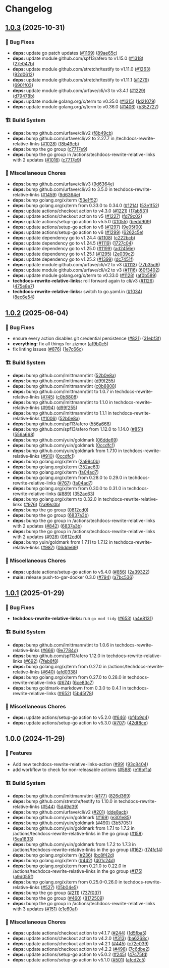 # Changelog

## [1.0.3](https://github.com/grafana/shared-workflows/compare/techdocs-rewrite-relative-links/v1.0.2...techdocs-rewrite-relative-links/v1.0.3) (2025-10-31)


### 🐛 Bug Fixes

* **deps:** update go patch updates ([#1169](https://github.com/grafana/shared-workflows/issues/1169)) ([89ae65c](https://github.com/grafana/shared-workflows/commit/89ae65c957ef293342ebd9e42532a6a8067b9f21))
* **deps:** update module github.com/spf13/afero to v1.15.0 ([#1318](https://github.com/grafana/shared-workflows/issues/1318)) ([27e047b](https://github.com/grafana/shared-workflows/commit/27e047bd4726b97a1a5fd7c82dae049d47a4b331))
* **deps:** update module github.com/stretchr/testify to v1.11.0 ([#1263](https://github.com/grafana/shared-workflows/issues/1263)) ([92d0612](https://github.com/grafana/shared-workflows/commit/92d06123e73d57688a53671d0239197efb06cc60))
* **deps:** update module github.com/stretchr/testify to v1.11.1 ([#1279](https://github.com/grafana/shared-workflows/issues/1279)) ([6901f03](https://github.com/grafana/shared-workflows/commit/6901f036a3aa16cfaaba7020f3515c31eaa2f999))
* **deps:** update module github.com/urfave/cli/v3 to v3.4.1 ([#1229](https://github.com/grafana/shared-workflows/issues/1229)) ([d79478b](https://github.com/grafana/shared-workflows/commit/d79478b279700e6ab5af810a14cc86b0a7bed598))
* **deps:** update module golang.org/x/term to v0.35.0 ([#1315](https://github.com/grafana/shared-workflows/issues/1315)) ([1d21079](https://github.com/grafana/shared-workflows/commit/1d2107999865cd5fd0962e1622d323dc7748bc30))
* **deps:** update module golang.org/x/term to v0.36.0 ([#1406](https://github.com/grafana/shared-workflows/issues/1406)) ([b352727](https://github.com/grafana/shared-workflows/commit/b3527272a14bf8e321593849c836fa72e1f95b08))


### 🏗️ Build System

* **deps:** bump github.com/urfave/cli/v2 ([f8b49cb](https://github.com/grafana/shared-workflows/commit/f8b49cb362d4dbedf4537ee64f758e15b0edbc36))
* **deps:** bump github.com/urfave/cli/v2 to 2.27.7 in /techdocs-rewrite-relative-links ([#1028](https://github.com/grafana/shared-workflows/issues/1028)) ([f8b49cb](https://github.com/grafana/shared-workflows/commit/f8b49cb362d4dbedf4537ee64f758e15b0edbc36))
* **deps:** bump the go group ([c7717e9](https://github.com/grafana/shared-workflows/commit/c7717e97859bfea4ba90539d59575dd8452cccf8))
* **deps:** bump the go group in /actions/techdocs-rewrite-relative-links with 2 updates ([#1016](https://github.com/grafana/shared-workflows/issues/1016)) ([c7717e9](https://github.com/grafana/shared-workflows/commit/c7717e97859bfea4ba90539d59575dd8452cccf8))


### 🔧 Miscellaneous Chores

* **deps:** bump github.com/urfave/cli/v3 ([9d6364e](https://github.com/grafana/shared-workflows/commit/9d6364ec59b1d03bc29f39873ec61e1d6c990649))
* **deps:** bump github.com/urfave/cli/v3 to 3.5.0 in techdocs-rewrite-relative-links ([#1459](https://github.com/grafana/shared-workflows/issues/1459)) ([9d6364e](https://github.com/grafana/shared-workflows/commit/9d6364ec59b1d03bc29f39873ec61e1d6c990649))
* **deps:** bump golang.org/x/term ([53e1f52](https://github.com/grafana/shared-workflows/commit/53e1f52b9ba967811e613ff2775204311dad23d6))
* **deps:** bump golang.org/x/term from 0.33.0 to 0.34.0 ([#1214](https://github.com/grafana/shared-workflows/issues/1214)) ([53e1f52](https://github.com/grafana/shared-workflows/commit/53e1f52b9ba967811e613ff2775204311dad23d6))
* **deps:** update actions/checkout action to v4.3.0 ([#1221](https://github.com/grafana/shared-workflows/issues/1221)) ([17ab531](https://github.com/grafana/shared-workflows/commit/17ab531bf2c16c79af38988e7caf7a3d8a37634b))
* **deps:** update actions/checkout action to v5 ([#1227](https://github.com/grafana/shared-workflows/issues/1227)) ([fd79c02](https://github.com/grafana/shared-workflows/commit/fd79c02730e0629f728e2f5c3d614545269208a9))
* **deps:** update actions/setup-go action to v5.5.0 ([#1055](https://github.com/grafana/shared-workflows/issues/1055)) ([bedd909](https://github.com/grafana/shared-workflows/commit/bedd909cfbd5a0d1df440552f0eb6891e7371509))
* **deps:** update actions/setup-go action to v6 ([#1297](https://github.com/grafana/shared-workflows/issues/1297)) ([9e05f00](https://github.com/grafana/shared-workflows/commit/9e05f0033a0bfa5582aa8f31842ad7eb49a376da))
* **deps:** update actions/setup-go action to v6 ([#1299](https://github.com/grafana/shared-workflows/issues/1299)) ([6262c5e](https://github.com/grafana/shared-workflows/commit/6262c5e47024d01fd9a114356509ceb9872072b4))
* **deps:** update dependency go to v1.24.4 ([#1108](https://github.com/grafana/shared-workflows/issues/1108)) ([c222bcb](https://github.com/grafana/shared-workflows/commit/c222bcb2c642c4301d0de750ec3cae56abed3ac4))
* **deps:** update dependency go to v1.24.5 ([#1119](https://github.com/grafana/shared-workflows/issues/1119)) ([1727c04](https://github.com/grafana/shared-workflows/commit/1727c049c6d0c0c2b8665880be9e2a0fe411c043))
* **deps:** update dependency go to v1.25.0 ([#1199](https://github.com/grafana/shared-workflows/issues/1199)) ([ad2456e](https://github.com/grafana/shared-workflows/commit/ad2456e023074d5b3f461b84d37ef07aa0b95537))
* **deps:** update dependency go to v1.25.1 ([#1295](https://github.com/grafana/shared-workflows/issues/1295)) ([2e039c2](https://github.com/grafana/shared-workflows/commit/2e039c2f95acc03e2d354b9d38745e35b14291bd))
* **deps:** update dependency go to v1.25.2 ([#1399](https://github.com/grafana/shared-workflows/issues/1399)) ([dc7451f](https://github.com/grafana/shared-workflows/commit/dc7451f3f097b865171879f810d35d8a86de1f15))
* **deps:** update module github.com/urfave/cli/v2 to v3 ([#1113](https://github.com/grafana/shared-workflows/issues/1113)) ([77b35d6](https://github.com/grafana/shared-workflows/commit/77b35d6684b57abbd23dd0521518a11c024eb237))
* **deps:** update module github.com/urfave/cli/v2 to v3 ([#1116](https://github.com/grafana/shared-workflows/issues/1116)) ([60f3402](https://github.com/grafana/shared-workflows/commit/60f340234824bbe468556cd2291876a509f05a48))
* **deps:** update module golang.org/x/term to v0.33.0 ([#1128](https://github.com/grafana/shared-workflows/issues/1128)) ([af0b589](https://github.com/grafana/shared-workflows/commit/af0b5894104c3f7d937a51d2086050beb1929c5a))
* **techdocs-rewrite-relative-links:** roll forward again to cli/v3 ([#1126](https://github.com/grafana/shared-workflows/issues/1126)) ([475e8e7](https://github.com/grafana/shared-workflows/commit/475e8e778c0034970a15c46f64ec90d7f945b1cd))
* **techdocs-rewrite-relative-links:** switch to go.yaml.in ([#1034](https://github.com/grafana/shared-workflows/issues/1034)) ([8ec6e54](https://github.com/grafana/shared-workflows/commit/8ec6e54906ba35ade843244964ce7de9226c70a5))

## [1.0.2](https://github.com/grafana/shared-workflows/compare/techdocs-rewrite-relative-links-v1.0.1...techdocs-rewrite-relative-links/v1.0.2) (2025-06-04)


### 🐛 Bug Fixes

* ensure every action disables git credential persistence ([#821](https://github.com/grafana/shared-workflows/issues/821)) ([31ebf3f](https://github.com/grafana/shared-workflows/commit/31ebf3f8e5d0f8709e6ec4ef73b39dd2bd08f959))
* **everything:** fix all things for zizmor ([af9b0c5](https://github.com/grafana/shared-workflows/commit/af9b0c52635d39023136fb9312a354f91d9b2bfd))
* fix linting issues ([#876](https://github.com/grafana/shared-workflows/issues/876)) ([1e7c66c](https://github.com/grafana/shared-workflows/commit/1e7c66cde9d0949c49fb319bc3cea5c2aa7cfb45))


### 🏗️ Build System

* **deps:** bump github.com/lmittmann/tint ([52b0e8a](https://github.com/grafana/shared-workflows/commit/52b0e8aa0e2017875582bf17db424e2d53dfa69d))
* **deps:** bump github.com/lmittmann/tint ([d99f255](https://github.com/grafana/shared-workflows/commit/d99f255cbe8c0b21503716fbcf2f6b79824fa62f))
* **deps:** bump github.com/lmittmann/tint ([c0b8808](https://github.com/grafana/shared-workflows/commit/c0b8808645927e0cac30b99b8d158883c0bac9e1))
* **deps:** bump github.com/lmittmann/tint to 1.0.7 in techdocs-rewrite-relative-links ([#745](https://github.com/grafana/shared-workflows/issues/745)) ([c0b8808](https://github.com/grafana/shared-workflows/commit/c0b8808645927e0cac30b99b8d158883c0bac9e1))
* **deps:** bump github.com/lmittmann/tint to 1.1.0 in techdocs-rewrite-relative-links ([#994](https://github.com/grafana/shared-workflows/issues/994)) ([d99f255](https://github.com/grafana/shared-workflows/commit/d99f255cbe8c0b21503716fbcf2f6b79824fa62f))
* **deps:** bump github.com/lmittmann/tint to 1.1.1 in techdocs-rewrite-relative-links ([#1006](https://github.com/grafana/shared-workflows/issues/1006)) ([52b0e8a](https://github.com/grafana/shared-workflows/commit/52b0e8aa0e2017875582bf17db424e2d53dfa69d))
* **deps:** bump github.com/spf13/afero ([556a668](https://github.com/grafana/shared-workflows/commit/556a6680c0417f5cdf8c29037d09c2984d2fc4ca))
* **deps:** bump github.com/spf13/afero from 1.12.0 to 1.14.0 ([#851](https://github.com/grafana/shared-workflows/issues/851)) ([556a668](https://github.com/grafana/shared-workflows/commit/556a6680c0417f5cdf8c29037d09c2984d2fc4ca))
* **deps:** bump github.com/yuin/goldmark ([06dde69](https://github.com/grafana/shared-workflows/commit/06dde6927c0c1a5c8136f46f982628d4414e7f00))
* **deps:** bump github.com/yuin/goldmark ([0ccdfc1](https://github.com/grafana/shared-workflows/commit/0ccdfc1fffd6dfbb9bd7ea10d0b96793cef3d36a))
* **deps:** bump github.com/yuin/goldmark from 1.7.10 in techdocs-rewrite-relative-links ([#910](https://github.com/grafana/shared-workflows/issues/910)) ([0ccdfc1](https://github.com/grafana/shared-workflows/commit/0ccdfc1fffd6dfbb9bd7ea10d0b96793cef3d36a))
* **deps:** bump golang.org/x/term ([2a99c0b](https://github.com/grafana/shared-workflows/commit/2a99c0b48edbe79f98fc9e90a5719cbc5ec36989))
* **deps:** bump golang.org/x/term ([352ac63](https://github.com/grafana/shared-workflows/commit/352ac63337021910bff758a3aba210db5d3e31aa))
* **deps:** bump golang.org/x/term ([fa04ad7](https://github.com/grafana/shared-workflows/commit/fa04ad7b8f4a44f7b541aaaf40d38f197bea6a64))
* **deps:** bump golang.org/x/term from 0.28.0 to 0.29.0 in techdocs-rewrite-relative-links ([#767](https://github.com/grafana/shared-workflows/issues/767)) ([fa04ad7](https://github.com/grafana/shared-workflows/commit/fa04ad7b8f4a44f7b541aaaf40d38f197bea6a64))
* **deps:** bump golang.org/x/term from 0.30.0 to 0.31.0 in techdocs-rewrite-relative-links ([#889](https://github.com/grafana/shared-workflows/issues/889)) ([352ac63](https://github.com/grafana/shared-workflows/commit/352ac63337021910bff758a3aba210db5d3e31aa))
* **deps:** bump golang.org/x/term to 0.32.0 in techdocs-rewrite-relative-links ([#976](https://github.com/grafana/shared-workflows/issues/976)) ([2a99c0b](https://github.com/grafana/shared-workflows/commit/2a99c0b48edbe79f98fc9e90a5719cbc5ec36989))
* **deps:** bump the go group ([0812cd0](https://github.com/grafana/shared-workflows/commit/0812cd018b3ecc7b4d912bc68106a0febe0b8eeb))
* **deps:** bump the go group ([6837a3b](https://github.com/grafana/shared-workflows/commit/6837a3bd4a49e1fa5e4da9b061fd5e94087bcdac))
* **deps:** bump the go group in /actions/techdocs-rewrite-relative-links with 2 updates ([#842](https://github.com/grafana/shared-workflows/issues/842)) ([6837a3b](https://github.com/grafana/shared-workflows/commit/6837a3bd4a49e1fa5e4da9b061fd5e94087bcdac))
* **deps:** bump the go group in /actions/techdocs-rewrite-relative-links with 2 updates ([#928](https://github.com/grafana/shared-workflows/issues/928)) ([0812cd0](https://github.com/grafana/shared-workflows/commit/0812cd018b3ecc7b4d912bc68106a0febe0b8eeb))
* **deps:** bump yuin/goldmark from 1.7.11 to 1.7.12 in techdocs-rewrite-relative-links ([#987](https://github.com/grafana/shared-workflows/issues/987)) ([06dde69](https://github.com/grafana/shared-workflows/commit/06dde6927c0c1a5c8136f46f982628d4414e7f00))


### 🔧 Miscellaneous Chores

* **deps:** update actions/setup-go action to v5.4.0 ([#856](https://github.com/grafana/shared-workflows/issues/856)) ([2a39322](https://github.com/grafana/shared-workflows/commit/2a39322a1f089f759684c4a4fa1a8219a77d6494))
* **main:** release push-to-gar-docker 0.3.0 ([#794](https://github.com/grafana/shared-workflows/issues/794)) ([a7bc536](https://github.com/grafana/shared-workflows/commit/a7bc5367c4a91c389526d58839d8f6224dba4dcc))

## [1.0.1](https://github.com/grafana/shared-workflows/compare/techdocs-rewrite-relative-links-v1.0.0...techdocs-rewrite-relative-links-v1.0.1) (2025-01-29)


### 🐛 Bug Fixes

* **techdocs-rewrite-relative-links:** run `go mod tidy` ([#653](https://github.com/grafana/shared-workflows/issues/653)) ([a4e8131](https://github.com/grafana/shared-workflows/commit/a4e8131f2eb342771e1c5564fd934444767c04b0))


### 🏗️ Build System

* **deps:** bump github.com/lmittmann/tint to 1.0.6 in techdocs-rewrite-relative-links ([#666](https://github.com/grafana/shared-workflows/issues/666)) ([9e7784d](https://github.com/grafana/shared-workflows/commit/9e7784dfb059f9d0fad48bb206e3431410611386))
* **deps:** bump github.com/spf13/afero 1.12.0 in techdocs-rewrite-relative-links ([#692](https://github.com/grafana/shared-workflows/issues/692)) ([7feb8f8](https://github.com/grafana/shared-workflows/commit/7feb8f8d1f37971a6beaa099429a5ed515978124))
* **deps:** bump golang.org/x/term from 0.27.0 in /actions/techdocs-rewrite-relative-links ([#640](https://github.com/grafana/shared-workflows/issues/640)) ([afd0338](https://github.com/grafana/shared-workflows/commit/afd0338e2d7a8786b0365156450f3e02d5bf8af8))
* **deps:** bump golang.org/x/term from 0.27.0 to 0.28.0 in techdocs-rewrite-relative-links ([#674](https://github.com/grafana/shared-workflows/issues/674)) ([6ce83c7](https://github.com/grafana/shared-workflows/commit/6ce83c79478658ca7e65a1c6be3d4ab4d003483e))
* **deps:** bump goldmark-markdown from 0.3.0 to 0.4.1 in techdocs-rewrite-relative-links ([#652](https://github.com/grafana/shared-workflows/issues/652)) ([5b45f78](https://github.com/grafana/shared-workflows/commit/5b45f78444eda7dd8b4e08d99bc91e55aa3cb007))


### 🔧 Miscellaneous Chores

* **deps:** update actions/setup-go action to v5.2.0 ([#646](https://github.com/grafana/shared-workflows/issues/646)) ([bf4b9d4](https://github.com/grafana/shared-workflows/commit/bf4b9d4275d219cda56ae308981df427575b880e))
* **deps:** update actions/setup-go action to v5.3.0 ([#707](https://github.com/grafana/shared-workflows/issues/707)) ([42df8ce](https://github.com/grafana/shared-workflows/commit/42df8cefcbb9c0a25cf060c7566c96eab5d5de69))

## 1.0.0 (2024-11-29)


### 🎉 Features

* Add new techdocs-rewrite-relative-links-action ([#99](https://github.com/grafana/shared-workflows/issues/99)) ([93c8404](https://github.com/grafana/shared-workflows/commit/93c84040a318ceb535ed130b9b75c76eb68b0a06))
* add workflow to check for non-releasable actions ([#588](https://github.com/grafana/shared-workflows/issues/588)) ([e16bf1a](https://github.com/grafana/shared-workflows/commit/e16bf1ac180d7b6c9c13a6e556b24e0f7dc0d57c))


### 🏗️ Build System

* **deps:** bump github.com/lmittmann/tint ([#177](https://github.com/grafana/shared-workflows/issues/177)) ([826d369](https://github.com/grafana/shared-workflows/commit/826d3691f064335999aef6ef23ffc6538e147376))
* **deps:** bump github.com/stretchr/testify to 1.10.0 in techdocs-rewrite-relative-links ([#544](https://github.com/grafana/shared-workflows/issues/544)) ([5d49d39](https://github.com/grafana/shared-workflows/commit/5d49d39babf8ae91ba280ccef533c31e1946c699))
* **deps:** bump github.com/urfave/cli/v2 ([#201](https://github.com/grafana/shared-workflows/issues/201)) ([dde8acb](https://github.com/grafana/shared-workflows/commit/dde8acb54da60098e920bd9442c7e139667a3a28))
* **deps:** bump github.com/yuin/goldmark ([#169](https://github.com/grafana/shared-workflows/issues/169)) ([e301e85](https://github.com/grafana/shared-workflows/commit/e301e85d119a27052ec81ee08e7534ebd5399419))
* **deps:** bump github.com/yuin/goldmark ([#490](https://github.com/grafana/shared-workflows/issues/490)) ([3b57051](https://github.com/grafana/shared-workflows/commit/3b5705198b2065f0f3770d1dc0897100dd542279))
* **deps:** bump github.com/yuin/goldmark from 1.7.1 to 1.7.2 in /actions/techdocs-rewrite-relative-links in the go group ([#158](https://github.com/grafana/shared-workflows/issues/158)) ([5ea1833](https://github.com/grafana/shared-workflows/commit/5ea18334f9d4802d225a8f166b32420ce718c312))
* **deps:** bump github.com/yuin/goldmark from 1.7.2 to 1.7.3 in /actions/techdocs-rewrite-relative-links in the go group ([#162](https://github.com/grafana/shared-workflows/issues/162)) ([f74fc14](https://github.com/grafana/shared-workflows/commit/f74fc14c6814279a125394bd334e8b9136eef32a))
* **deps:** bump golang.org/x/term ([#236](https://github.com/grafana/shared-workflows/issues/236)) ([bc8f42d](https://github.com/grafana/shared-workflows/commit/bc8f42d48bc613f37cd79dcf404c38bb10478b66))
* **deps:** bump golang.org/x/term ([#442](https://github.com/grafana/shared-workflows/issues/442)) ([401c24d](https://github.com/grafana/shared-workflows/commit/401c24d573c64ce526c64ca16a545be291e5bf1e))
* **deps:** bump golang.org/x/term from 0.21.0 to 0.22.0 in /actions/techdocs-rewrite-relative-links in the go group ([#175](https://github.com/grafana/shared-workflows/issues/175)) ([a9d055f](https://github.com/grafana/shared-workflows/commit/a9d055f624a21325a10cea41709364d59d48741c))
* **deps:** bump golang.org/x/term from 0.25.0-0.26.0 in techdocs-rewrite-relative-links ([#527](https://github.com/grafana/shared-workflows/issues/527)) ([05b04e5](https://github.com/grafana/shared-workflows/commit/05b04e5c7e0e2d34f7e28a3ee29e2a9f65f1e2a6))
* **deps:** bump the go group ([#211](https://github.com/grafana/shared-workflows/issues/211)) ([737f037](https://github.com/grafana/shared-workflows/commit/737f0378710fde818882a9a5f913fdc6f9c74bd7))
* **deps:** bump the go group ([#460](https://github.com/grafana/shared-workflows/issues/460)) ([8172509](https://github.com/grafana/shared-workflows/commit/8172509ced8cde8cdbc8c8430811b0aafa5a3478))
* **deps:** bump the go group in /actions/techdocs-rewrite-relative-links with 3 updates ([#151](https://github.com/grafana/shared-workflows/issues/151)) ([c1e60af](https://github.com/grafana/shared-workflows/commit/c1e60af3dc9e1d3262a753f33e3763379660e118))


### 🔧 Miscellaneous Chores

* **deps:** update actions/checkout action to v4.1.7 ([#244](https://github.com/grafana/shared-workflows/issues/244)) ([1d5fba5](https://github.com/grafana/shared-workflows/commit/1d5fba52e7cb2780dfd1af758e1d84e35ce6e8f7))
* **deps:** update actions/checkout action to v4.2.0 ([#313](https://github.com/grafana/shared-workflows/issues/313)) ([ba6268c](https://github.com/grafana/shared-workflows/commit/ba6268c6beef0ab5b461f45eef4cfe1b4e6d6013))
* **deps:** update actions/checkout action to v4.2.1 ([#445](https://github.com/grafana/shared-workflows/issues/445)) ([c72e039](https://github.com/grafana/shared-workflows/commit/c72e039d656ea7db5cbcfd98dffd0f8554e1f029))
* **deps:** update actions/checkout action to v4.2.2 ([#498](https://github.com/grafana/shared-workflows/issues/498)) ([7c6dbe2](https://github.com/grafana/shared-workflows/commit/7c6dbe23c5fd8f3ab5863fb0e3f9d95de621b746))
* **deps:** update actions/setup-go action to v5.0.2 ([#245](https://github.com/grafana/shared-workflows/issues/245)) ([47c75fd](https://github.com/grafana/shared-workflows/commit/47c75fd2f3c1bb6d1a1b7e21c3dabbb24081f56d))
* **deps:** update actions/setup-go action to v5.1.0 ([#501](https://github.com/grafana/shared-workflows/issues/501)) ([afcd2c5](https://github.com/grafana/shared-workflows/commit/afcd2c517a07f844b271fa82982f96ed436216d2))

